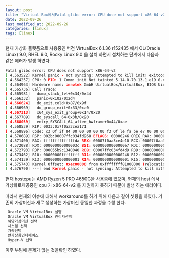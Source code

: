 ```yaml
---
layout: post
title: "Virtual Box에서Fatal glibc error: CPU dose not support x86-64-v2 에러 해결"
date: 2022-09-26
last_modified_at: 2022-09-26
categories: [linux]
tags: [linux]
---
```


현재 가상화 플랫폼으로 사용중인 버전 VirtualBox 6.1.36 r152435 에서
OL(Oracle Linux) 9.0, RHEL 9.0, Rocky Linux 9.0 을 설치 하면서
설치하는 단계에서 다음과 같은 에러가 발생 하였다.

```sh
Fatal glibc error: CPU does not support x86-64-v2 
[ 4.563522] Kernel panic - not syncing: Attempted to kill init! exitcode=0x00007f00 
[ 4.564257] CPU: 0 PID: 1 Comm: init Not tainted 5.14.0-70.13.1.e19_0.x86_64 #1 
[ 4.564963] Hardware name: innotek GmbH UirtualBox/UirtualBox, BIOS UirtualBox 12/01/2006 
[ 4.565736] Call Trace: 
[ 4.565981]   dump_stack_lvl+0x34/0x44 
[ 4.566332]   panic+0x102/0x2d4 
[ 4.566624]   do_exit.cold+0x87/0x9f 
[ 4.566969]   do_group_exit+0x33/0xa0 
[ 4.567313]   x64_sys_exit_group+0x14/0x20 
[ 4.567709]   do_syscall_64+0x3b/Ox90 
[ 4.568059]   entry_SYSCALL_64_after_hwframe+0x44/0xae 
[ 4.568539] RIP: 0033:0x7f0aa3cea171 
[ 4.568896] Code: c3 Of if 84 00 00 00 00 00 f3 Of le fa be e7 00 00 00 ba 3c 00 00 00 eb Od 89 dO Of 05 48 3d 00 10 ff ff 77 lc £4 89 10 Of 05 <48> 3d 00 ff ff 76 e7 £7 d8 89 05 5f 00 01 00 eb dd Of if 44 00 
[ 4.570689] RSP: 002b:00007ffc034fd968 EFLAGS: 00000246 ORIG_RAX: 00000000000000e7 
[ 4.571400] RAX: ffffffffffffffda RBX: 00007f0aa3ce4e10 RCX: 00007f0aa3cea171 
[ 4.572088] RDX: 000000000000003c BSI: 00000000000000e7 RDI: 000000000000007f 
[ 4.572793] RBP: 000055b9c1340040 ROB: 00007ffc034fd4d9 R09: 0000000000000000 
[ 4.573462] R10: 00000000ffffffff R11: 0000000000000246 R12: 000000000000000d 
[ 4.574139] R13: 0000000000000001 R14: 0000000000000001 R15: 0000000000000001 
[ 4.575743] Kernel Offset: Oxec00000 from Oxffffffff81000000 (relocation range: Oxffffffff80000000-Oxffffffffbfffffff) 
[ 4.576790] ---[ end Kernel panic - not syncing: Attempted to kill mitt exitcode=0x00007f00 ]---
```

현재 hostcpu는 AMD Ryzen 5 PRO 4650G을 사용중에 있으며, 현재의 host 에서 가상화로제공중인 
cpu 가 x86-64-v2 를 지원하지 못하기 때문에 발생 하는 에러이다.

따라서 현재의 이슈에 대해서 workaround를 하기 위해 다음과 같이 셋팅을 하였다.
기존의 가상머신과 새로 생성하는 가상머신 동일한 과정을 수행 한다.

```sh
 Oracle VM VirtualBox 실행
 Oracle VM VirtualBox 관리자선택 
 해당가상머신 선택 
 시스템 선택 
 가속선택 
 반가상화인터페이스
 Hyper-V 선택
```

이후 부팅에 문제가 없는 것을확인 하였다.

